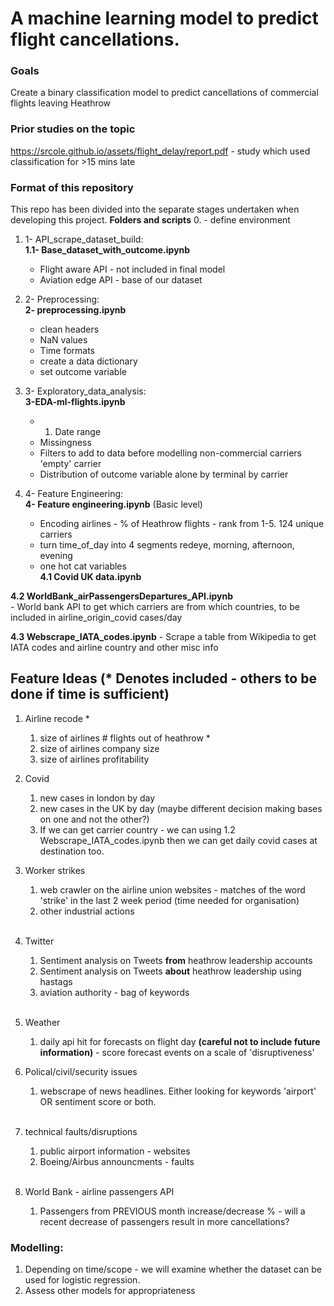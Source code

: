 # A machine learning model to predict flight cancellations.

### Goals
Create a binary classification model to predict cancellations of commercial flights leaving Heathrow

### Prior studies on the topic
https://srcole.github.io/assets/flight_delay/report.pdf - study which used classification for >15 mins late

### Format of this repository
This repo has been divided into the separate stages undertaken when developing this project.
__Folders and scripts__
0. - define environment

1. 1- API_scrape_dataset_build:   
__1.1- Base_dataset_with_outcome.ipynb__
    - Flight aware API - not included in final model
    - Aviation edge API - base of our dataset

2. 2- Preprocessing:  
__2- preprocessing.ipynb__
    - clean headers
    - NaN values
    - Time formats
    - create a data dictionary
    - set outcome variable

3. 3- Exploratory_data_analysis:  
__3-EDA-ml-flights.ipynb__
    - 1. Date range
    - Missingness
    - Filters to add to data before modelling
        non-commercial carriers
        'empty' carrier
    - Distribution of outcome variable
        alone
        by terminal
        by carrier
4. 4- Feature Engineering:  
__4- Feature engineering.ipynb__ (Basic level)
    - Encoding airlines - % of Heathrow flights - rank from 1-5. 124 unique carriers
    - turn time_of_day into 4 segments redeye, morning, afternoon, evening
    - one hot cat variables   
__4.1 Covid UK data.ipynb__  

__4.2 WorldBank_airPassengersDepartures_API.ipynb__  
    - World bank API to get which carriers are from which countries, to be included in airline_origin_covid cases/day  

__4.3 Webscrape_IATA_codes.ipynb__
    - Scrape a table from Wikipedia to get IATA codes and airline country and other misc info

## Feature Ideas (* Denotes included - others to be done if time is sufficient)

1. Airline recode *
    1. size of airlines # flights out of heathrow *  
    2. size of airlines company size  
    3. size of airlines profitability  
    
    
2. Covid
    1. new cases in london by day
    2. new cases in the UK by day (maybe different decision making bases on one and not the other?)  
    3. If we can get carrier country - we can using 1.2 Webscrape_IATA_codes.ipynb then we can get daily covid cases at destination too.
​
​
​
3. Worker strikes
    1. web crawler on the airline union websites - matches of the word 'strike' in the last 2 week period (time needed for organisation)   
    2. other industrial actions  
​
​
4. Twitter
    1. Sentiment analysis on Tweets __from__ heathrow leadership accounts  
    2. Sentiment analysis on Tweets __about__ heathrow leadership using hastags  
    3. aviation authority - bag of keywords  
​
​
5. Weather
    1. daily api hit for forecasts on flight day __(careful not to include future information)__ - score forecast events on a scale of 'disruptiveness' 
​
​
6. Polical/civil/security issues
    1. webscrape of news headlines. Either looking for keywords 'airport' OR sentiment score or both.  
​
​
7. technical faults/disruptions
    1. public airport information - websites  
    2. Boeing/Airbus announcments - faults  
​
​
8. World Bank - airline passengers API
    1. Passengers from PREVIOUS month increase/decrease % - will a recent decrease of passengers result in more cancellations?


### Modelling:
1. Depending on time/scope - we will examine whether the dataset can be used for logistic regression. 
2. Assess other models for appropriateness
